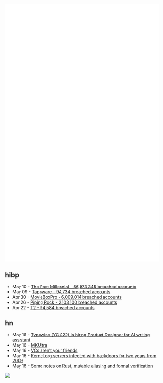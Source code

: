 ![Metrics](https://raw.githubusercontent.com/phixion/phixion/master/metrics.svg)

## hibp

<!--
for https://github.com/phixion/phixion/blob/main/.github/workflows/feeds.yml
-->
<!--START_SECTION:haveibeenpwnd-->
- May 10 - [The Post Millennial - 56,973,345 breached accounts](https://haveibeenpwned.com/PwnedWebsites#ThePostMillennial)
- May 09 - [Tappware - 94,734 breached accounts](https://haveibeenpwned.com/PwnedWebsites#Tappware)
- Apr 30 - [MovieBoxPro - 6,009,014 breached accounts](https://haveibeenpwned.com/PwnedWebsites#MovieBoxPro)
- Apr 26 - [Piping Rock - 2,103,100 breached accounts](https://haveibeenpwned.com/PwnedWebsites#PipingRock)
- Apr 22 - [T2 - 94,584 breached accounts](https://haveibeenpwned.com/PwnedWebsites#T2)
<!--END_SECTION:haveibeenpwnd-->

## hn

<!--
for https://github.com/phixion/phixion/blob/main/.github/workflows/feeds.yml
-->
<!--START_SECTION:hn-->
- May 16 - [Typewise (YC S22) is hiring Product Designer for AI writing assistant](https://www.ycombinator.com/companies/typewise/jobs/myJcREP-product-designer-f-m-x)
- May 16 - [MKUltra](https://en.wikipedia.org/wiki/MKUltra)
- May 16 - [VCs aren’t your friends](https://www.openvc.app/blog/vcs-arent-your-friends)
- May 16 - [Kernel.org servers infected with backdoors for two years from 2009](https://arstechnica.com/security/2024/05/ssh-backdoor-has-infected-400000-linux-servers-over-15-years-and-keeps-on-spreading/)
- May 16 - [Some notes on Rust, mutable aliasing and formal verification](https://graydon2.dreamwidth.org/312681.html)
<!--END_SECTION:hn-->

<!--
for https://yhype.me
-->
![](https://hit.yhype.me/github/profile?user_id=13013670)
